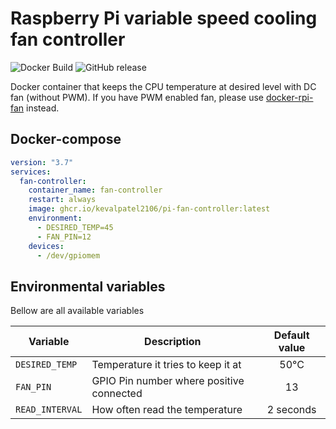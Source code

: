 # Raspberry Pi variable speed cooling fan controller
![Docker Build](https://github.com/kevalpatel2106/pi-fan-controller/workflows/build/badge.svg) ![GitHub release](https://img.shields.io/github/v/release/kevalpatel2106/pi-fan-controller)

Docker container that keeps the CPU temperature at desired level with DC fan (without PWM). If you have PWM enabled fan, please use [docker-rpi-fan](https://github.com/pilotak/docker-rpi-fan) instead.

## Docker-compose
```yaml
version: "3.7"
services:
  fan-controller:
    container_name: fan-controller
    restart: always
    image: ghcr.io/kevalpatel2106/pi-fan-controller:latest
    environment:
      - DESIRED_TEMP=45
      - FAN_PIN=12
    devices:
      - /dev/gpiomem
```

## Environmental variables
Bellow are all available variables

| Variable | Description | Default value |
| --- | --- | :---:|
| `DESIRED_TEMP` | Temperature it tries to keep it at | 50°C |
| `FAN_PIN` | GPIO Pin number where positive connected | 13 |
| `READ_INTERVAL` | How often read the temperature | 2 seconds |



